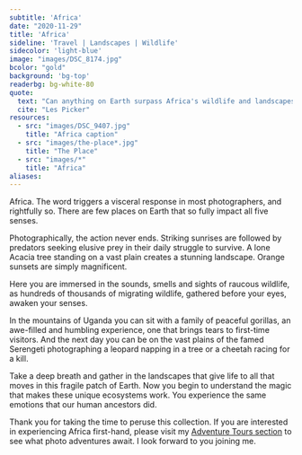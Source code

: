 ```yaml
---
subtitle: 'Africa'
date: "2020-11-29"
title: 'Africa'
sideline: 'Travel | Landscapes | Wildlife'
sidecolor: 'light-blue'
image: "images/DSC_8174.jpg"
bcolor: "gold"
background: 'bg-top'
readerbg: bg-white-80
quote:
  text: "Can anything on Earth surpass Africa's wildlife and landscapes?"
  cite: "Les Picker"
resources:
  - src: "images/DSC_9407.jpg"
    title: "Africa caption"
  - src: "images/the-place*.jpg"
    title: "The Place"
  - src: "images/*"
    title: "Africa"
aliases:
---
```

Africa. The word triggers a visceral response in most photographers, and rightfully so. There are few places on Earth that so fully impact all five senses. 

Photographically, the action never ends. Striking sunrises are followed by predators seeking elusive prey in their daily struggle to survive. A lone Acacia tree standing on a vast plain creates a stunning landscape. Orange sunsets are simply magnificent.  

Here you are immersed in the sounds, smells and sights of raucous wildlife, as hundreds of thousands of migrating wildlife, gathered before your eyes, awaken your senses. 

In the mountains of Uganda you can sit with a family of peaceful gorillas, an awe-filled and humbling experience, one that brings tears to first-time visitors. And the next day you can be on the vast plains of the famed Serengeti photographing a leopard napping in a tree or a cheetah racing for a kill. 

Take a deep breath and gather in the landscapes that give life to all that moves in this fragile patch of Earth. Now you begin to understand the magic that makes these unique ecosystems work.  You experience the same emotions that our human ancestors did. 

Thank you for taking the time to peruse this collection. If you are interested in experiencing Africa first-hand, please visit my [Adventure Tours section](https://lesterpickerphoto.com/types/tour/) to see what photo adventures await. I look forward to you joining me.  